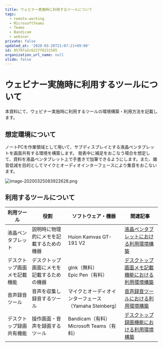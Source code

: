 ```yaml
---
title: ウェビナー実施時に利用するツールについて
tags:
  - remote-working
  - MicrosoftTeams
  - Teams
  - Bandicam
  - webinar
private: false
updated_at: '2020-03-26T21:07:21+09:00'
id: 8578fa2c6227f8231505
organization_url_name: null
slide: false
---
```

# ウェビナー実施時に利用するツールについて

本資料にて、ウェビナー実施時に利用するツールの環境構築・利用方法を記載します。



## 想定環境について

ノートPCを作業領域として用いて、サブディスプレイとする液晶ペンタブレットを画面共有する環境を構築します。
発表中に補足をおこなう場合を想定して、資料を液晶ペンタブレット上で手書きで加筆できるようにします。また、雑音低減を目的としてマイクとオーディオインターフェースにより集音をおこないます。

![image-20200325083922628.png](https://qiita-image-store.s3.ap-northeast-1.amazonaws.com/0/281819/f14a3393-43bc-e642-09fb-3e1dab3b2116.png)






## 利用するツールについて

| 利用ツール                   | 役割                                       | ソフトウェア・機器                                     | 関連記事                                                     |
| ---------------------------- | ------------------------------------------ | ------------------------------------------------------ | ------------------------------------------------------------ |
| 液晶ペンタブレット           | 説明時に物理的にメモを記載するための機器   | Huion Kamvas GT-191 V2                                 | [液晶ペンタブレットにおける利用環境構築](https://qiita.com/ryoma-nagata/items/0b803935b6f6a4f3b875) |
| デスクトップ画面メモ記載機能 | デスクトップ画面にメモを記載するための機器 | gInk（無料）  <br />Epic Pen（有料）                   | [デスクトップ画面メモ記載機能における利用環境構築](https://qiita.com/ryoma-nagata/items/db03f96aae2ff26afbe8) |
| 音声録音ツール               | 音声を収集し録音するツール                 | マイクとオーディオインターフェース（Yamaha Steinberg） | [音声録音ツールにおける利用環境構築](https://qiita.com/ryoma-nagata/items/f6e19c05ba67a7a08c09) |
| デスクトップ録画共有機能     | 操作画面・音声を録画するツール             | Bandicam（有料）<br />Microsoft Teams（有料）          | [デスクトップ録画機能における利用環境構築](https://qiita.com/ryoma-nagata/items/2aa09396a04f737c17a0) |



